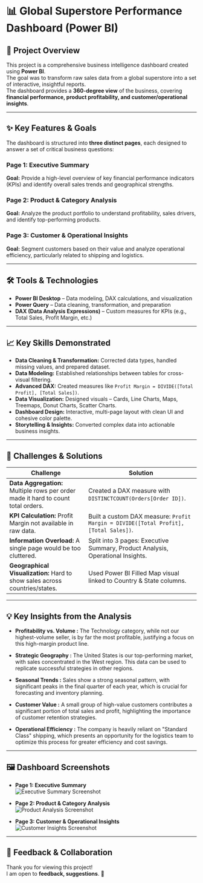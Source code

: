 # 📊 Global Superstore Performance Dashboard (Power BI)

## 📌 Project Overview
This project is a comprehensive business intelligence dashboard created using **Power BI**.  
The goal was to transform raw sales data from a global superstore into a set of interactive, insightful reports.  
The dashboard provides a **360-degree view** of the business, covering **financial performance, product profitability, and customer/operational insights**.

---

## ✨ Key Features & Goals
The dashboard is structured into **three distinct pages**, each designed to answer a set of critical business questions:

### Page 1: Executive Summary
**Goal:** Provide a high-level overview of key financial performance indicators (KPIs) and identify overall sales trends and geographical strengths.

### Page 2: Product & Category Analysis
**Goal:** Analyze the product portfolio to understand profitability, sales drivers, and identify top-performing products.

### Page 3: Customer & Operational Insights
**Goal:** Segment customers based on their value and analyze operational efficiency, particularly related to shipping and logistics.

---

## 🛠️ Tools & Technologies
- **Power BI Desktop** – Data modeling, DAX calculations, and visualization  
- **Power Query** – Data cleaning, transformation, and preparation  
- **DAX (Data Analysis Expressions)** – Custom measures for KPIs (e.g., Total Sales, Profit Margin, etc.)

---

## 📈 Key Skills Demonstrated
- **Data Cleaning & Transformation:** Corrected data types, handled missing values, and prepared dataset.  
- **Data Modeling:** Established relationships between tables for cross-visual filtering.  
- **Advanced DAX:** Created measures like `Profit Margin = DIVIDE([Total Profit], [Total Sales])`.  
- **Data Visualization:** Designed visuals – Cards, Line Charts, Maps, Treemaps, Donut Charts, Scatter Charts.  
- **Dashboard Design:** Interactive, multi-page layout with clean UI and cohesive color palette.  
- **Storytelling & Insights:** Converted complex data into actionable business insights.

---

## 🚀 Challenges & Solutions

| **Challenge** | **Solution** |
|---------------|--------------|
| **Data Aggregation:** Multiple rows per order made it hard to count total orders. | Created a DAX measure with `DISTINCTCOUNT(Orders[Order ID])`. |
| **KPI Calculation:** Profit Margin not available in raw data. | Built a custom DAX measure: `Profit Margin = DIVIDE([Total Profit], [Total Sales])`. |
| **Information Overload:** A single page would be too cluttered. | Split into 3 pages: Executive Summary, Product Analysis, Operational Insights. |
| **Geographical Visualization:** Hard to show sales across countries/states. | Used Power BI Filled Map visual linked to Country & State columns. |

---

## 💡 Key Insights from the Analysis
- **Profitability vs. Volume :** The Technology category, while not our highest-volume seller, is by far the most profitable, justifying a focus on this high-margin product line.

- **Strategic Geography :** The United States is our top-performing market, with sales concentrated in the West region. This data can be used to replicate successful strategies in other regions.

- **Seasonal Trends :** Sales show a strong seasonal pattern, with significant peaks in the final quarter of each year, which is crucial for forecasting and inventory planning.

- **Customer Value :** A small group of high-value customers contributes a significant portion of total sales and profit, highlighting the importance of customer retention strategies.

- **Operational Efficiency :** The company is heavily reliant on "Standard Class" shipping, which presents an opportunity for the logistics team to optimize this process for greater efficiency and cost savings.

---

## 🖼️ Dashboard Screenshots
- **Page 1: Executive Summary**  
  ![Executive Summary Screenshot](./images/Executive%20summary.PNG)  

- **Page 2: Product & Category Analysis**  
  ![Product Analysis Screenshot](./images/product%20analysis.PNG)  

- **Page 3: Customer & Operational Insights**  
  ![Customer Insights Screenshot](./images/Customer%20analysis.PNG)  

---


## 🤝 Feedback & Collaboration
Thank you for viewing this project!  
I am open to **feedback, suggestions**. 🚀

